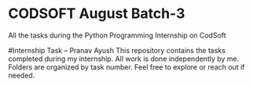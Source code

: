 # CODSOFT August Batch-3
All the tasks during the Python Programming Internship on CodSoft

#Internship Task – Pranav Ayush
This repository contains the tasks completed during my internship.
All work is done independently by me.
Folders are organized by task number.
Feel free to explore or reach out if needed.
